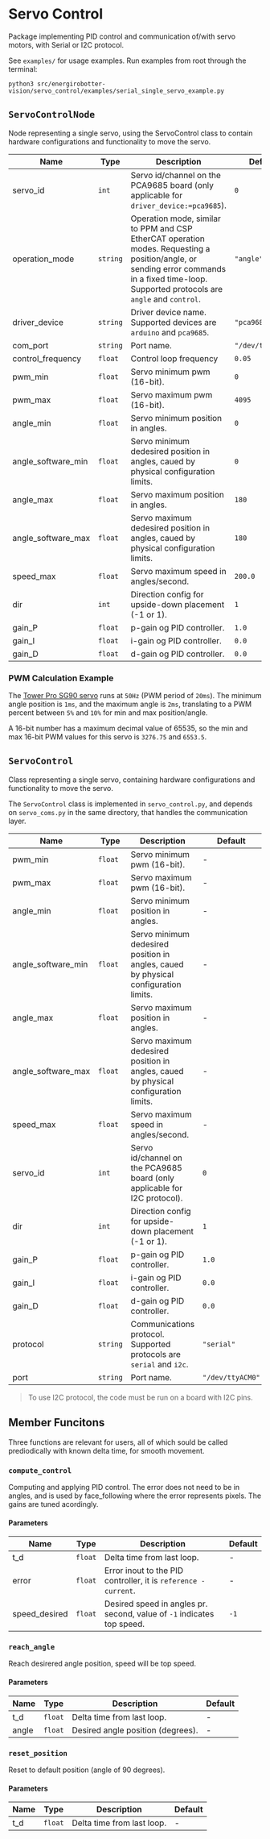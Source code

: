 # Servo Control

Package implementing PID control and communication of/with servo motors, with Serial or I2C protocol.

See `examples/` for usage examples. Run examples from root through the terminal:
```
python3 src/energirobotter-vision/servo_control/examples/serial_single_servo_example.py
```

## `ServoControlNode`

Node representing a single servo, using the ServoControl class to contain hardware configurations and functionality to move the servo. 

| Name               | Type     | Description                                                                                                                                                                                  | Default          |
| ------------------ | -------- | -------------------------------------------------------------------------------------------------------------------------------------------------------------------------------------------- | ---------------- |
| servo_id           | `int`    | Servo id/channel on the PCA9685 board (only applicable for `driver_device:=pca9685`).                                                                                                        | `0`              |
| operation_mode     | `string` | Operation mode, similar to PPM and CSP EtherCAT operation modes. Requesting a position/angle, or sending error commands in a fixed time-loop. Supported protocols are `angle` and `control`. | `"angle"`        |
| driver_device      | `string` | Driver device name. Supported devices are `arduino` and `pca9685`.                                                                                                                           | `"pca9685"`      |
| com_port           | `string` | Port name.                                                                                                                                                                                   | `"/dev/ttyACM0"` |
| control_frequency  | `float`  | Control loop frequency                                                                                                                                                                       | `0.05`           |
| pwm_min            | `float`  | Servo minimum pwm (16-bit).                                                                                                                                                                  | `0`              |
| pwm_max            | `float`  | Servo maximum pwm (16-bit).                                                                                                                                                                  | `4095`           |
| angle_min          | `float`  | Servo minimum position in angles.                                                                                                                                                            | `0`              |
| angle_software_min | `float`  | Servo minimum dedesired position in angles, caued by physical configuration limits.                                                                                                          | `0`              |
| angle_max          | `float`  | Servo maximum position in angles.                                                                                                                                                            | `180`            |
| angle_software_max | `float`  | Servo maximum dedesired position in angles, caued by physical configuration limits.                                                                                                          | `180`            |
| speed_max          | `float`  | Servo maximum speed in angles/second.                                                                                                                                                        | `200.0`          |
| dir                | `int`    | Direction config for upside-down placement (-1 or 1).                                                                                                                                        | `1`              |
| gain_P             | `float`  | p-gain og PID controller.                                                                                                                                                                    | `1.0`            |
| gain_I             | `float`  | i-gain og PID controller.                                                                                                                                                                    | `0.0`            |
| gain_D             | `float`  | d-gain og PID controller.                                                                                                                                                                    | `0.0`            |

### PWM Calculation Example

The [Tower Pro SG90 servo](http://www.ee.ic.ac.uk/pcheung/teaching/DE1_EE/stores/sg90_datasheet.pdf) runs at `50Hz` (PWM period of `20ms`). The minimum angle position is `1ms`, and the maximum angle is `2ms`, translating to a PWM percent between `5%` and `10%` for min and max position/angle. 

A 16-bit number has a maximum decimal value of 65535, so the min and max 16-bit PWM values for this servo is `3276.75` and `6553.5`.


## `ServoControl`

Class representing a single servo, containing hardware configurations and functionality to move the servo. 

The `ServoControl` class is implemented in `servo_control.py`, and depends on `servo_coms.py` in the same directory, that handles the communication layer.

| Name               | Type     | Description                                                                         | Default          |
| ------------------ | -------- | ----------------------------------------------------------------------------------- | ---------------- |
| pwm_min            | `float`  | Servo minimum pwm (16-bit).                                                         | -                |
| pwm_max            | `float`  | Servo maximum pwm (16-bit).                                                         | -                |
| angle_min          | `float`  | Servo minimum position in angles.                                                   | -                |
| angle_software_min | `float`  | Servo minimum dedesired position in angles, caued by physical configuration limits. | -                |
| angle_max          | `float`  | Servo maximum position in angles.                                                   | -                |
| angle_software_max | `float`  | Servo maximum dedesired position in angles, caued by physical configuration limits. | -                |
| speed_max          | `float`  | Servo maximum speed in angles/second.                                               | -                |
| servo_id           | `int`    | Servo id/channel on the PCA9685 board (only applicable for I2C protocol).           | `0`              |
| dir                | `int`    | Direction config for upside-down placement (-1 or 1).                               | `1`              |
| gain_P             | `float`  | p-gain og PID controller.                                                           | `1.0`            |
| gain_I             | `float`  | i-gain og PID controller.                                                           | `0.0`            |
| gain_D             | `float`  | d-gain og PID controller.                                                           | `0.0`            |
| protocol           | `string` | Communications protocol. Supported protocols are `serial` and `i2c`.                | `"serial"`       |
| port               | `string` | Port name.                                                                          | `"/dev/ttyACM0"` |

> To use I2C protocol, the code must be run on a board with I2C pins.



## Member Funcitons

Three functions are relevant for users, all of which sould be called prediodically with known delta time, for smooth movement.

### `compute_control`

Computing and applying PID control. 
The error does not need to be in angles, and is used by face_following where the error represents pixels. The gains are tuned acordingly.  


#### Parameters
| Name          | Type    | Description                                                            | Default |
| ------------- | ------- | ---------------------------------------------------------------------- | ------- |
| t_d           | `float` | Delta time from last loop.                                             | -       |
| error         | `float` | Error inout to the PID controller, it is `reference - current`.        | -       |
| speed_desired | `float` | Desired speed in angles pr. second, value of `-1` indicates top speed. | `-1`    |


### `reach_angle`

Reach desirered angle position, speed will be top speed.

#### Parameters
| Name  | Type    | Description                       | Default |
| ----- | ------- | --------------------------------- | ------- |
| t_d   | `float` | Delta time from last loop.        | -       |
| angle | `float` | Desired angle position (degrees). | -       |


### `reset_position`

Reset to default position (angle of 90 degrees).

#### Parameters

| Name | Type    | Description                | Default |
| ---- | ------- | -------------------------- | ------- |
| t_d  | `float` | Delta time from last loop. | -       |
